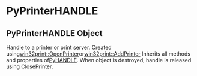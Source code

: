 # PyPrinterHANDLE

## PyPrinterHANDLE Object

Handle to a printer or print server.
Created using[win32print::OpenPrinter](win32print.md#win32printopenprinter)or[win32print::AddPrinter](win32print.md#win32printaddprinter)
Inherits all methods and properties of[PyHANDLE](#pyhandle).
When object is destroyed, handle is released using ClosePrinter.